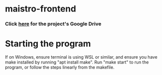 # maistro-frontend

### Click [here](https://drive.google.com/drive/folders/1v3yA5ZxQtdbCeEM4nyrUX4LzvDq6f5bn?usp=sharing) for the project's Google Drive

# Starting the program

If on Windows, ensure terminal is using WSL or similar, and ensure you have make installed by running "apt install make".
Run "make start" to run the program, or follow the steps linearly from the makefile.
